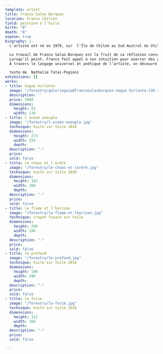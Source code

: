 ```yaml
---
template: artist
title: Franco Salas Borquez
location: Franco Chilien
field: peinture à l'huile
birth: "0"
death: "0"
expose: true
biography: |-
  L'artiste est né en 1979, sur  l'Île de Chiloé au Sud Austral du Chili.

  Le travail de Franco Salas-Borquez est le fruit de sa réflexion consciente et inconsciente envers le monde et le caractère amorale de la nature, au delà de la dichotomie du bien et du mal. C'est donc presque naturellement et instinctivement que le peintre développe son travail à travers la thématique de la mer déchainée.
  Lorsqu’il peint, Franco fait appel à son intuition pour exercer des gestes chargés de force et de tension. Sa liberté d’artiste s’exprime alors dans toute cette révolte et peu à peu la mer prend vie, les vagues hurlent telles des âmes. Ensuite, l’agitation créatrice laisse place à la patience, telle une méditation qui permet de ressentir l’intensité de l’instant. L’étape finale du tableau est une sorte de recommencement, l’artiste se détache de ses peurs et de sa rigueur technique. Avec ces derniers gestes, il dessine la force du vent qui libère la mer de sa propre colère.
  À travers le langage universel et poétique de l’artiste, on découvre la peinture comme force créatrice et destructive où seule la beauté peut être sauvée.

  texte de  Nathalie Tatai-Pogioni
exhibitions: []
works:
- title: Vague hurlante
  image: "/forestry/galeriegaia@francosalasborquez-Vague hurlante-130 x 81 2019.jpg"
  description: ''
  price: 3000
  dimensions:
    height: 81
    width: 130
- title: l ocean aveugle
  image: "/forestry/l-ocean-aveugle.jpg"
  technique: huile sur toile 2016
  dimensions:
    height: 273
    width: 159
    depth: 
  description: "-"
  price: 
  sold: false
- title: le chaos et l'ordre
  image: "/forestry/le-chaos-et-lordre.jpg"
  technique: huile sur toile 2016
  dimensions:
    height: 182
    width: 260
    depth: 
  description: "-"
  price: 
  sold: false
- title: la flame et l'horizon
  image: "/forestry/la-flame-et-lhorizon.jpg"
  technique: crayon fusain sur toile
  dimensions:
    height: 200
    width: 190
    depth: 
  description: "-"
  price: 
  sold: false
- title: le profond
  image: "/forestry/le-profond.jpg"
  technique: huile sur toile 2016
  dimensions:
    height: 190
    width: 200
    depth: 
  description: "-"
  price: 
  sold: false
- title: la furie
  image: "/forestry/la-furie.jpg"
  technique: huile sur toile 2016
  dimensions:
    height: 312
    width: 166
    depth: 
  description: "-"
  price: 
  sold: false

---
```

